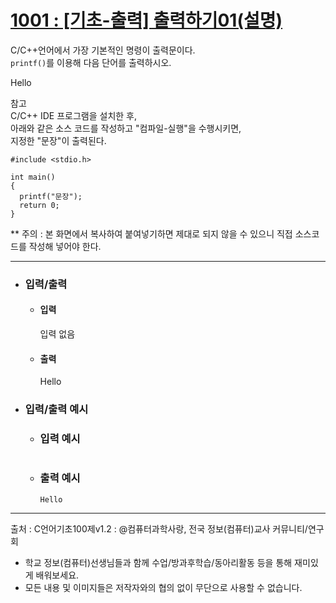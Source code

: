 # [1001 : [기초-출력] 출력하기01(설명)](https://codeup.kr/problem.php?id=1001)

C/C++언어에서 가장 기본적인 명령이 출력문이다.
<br />
`printf()`를 이용해 다음 단어를 출력하시오.

Hello

참고
<br />
C/C++ IDE 프로그램을 설치한 후,
<br />
아래와 같은 소스 코드를 작성하고 "컴파일-실행"을 수행시키면,
<br />
지정한 "문장"이 출력된다.

```
#include <stdio.h>

int main()
{
  printf("문장");
  return 0;
}
```

** 주의 : 본 화면에서 복사하여 붙여넣기하면 제대로 되지 않을 수 있으니 직접 소스코드를 작성해 넣어야 한다.

--------------------------------------
- ### 입력/출력
  - #### 입력
    
    입력 없음
    
  - #### 출력
    
     Hello

- ### 입력/출력 예시
  - ### 입력 예시
    ```
  
    ```
  - ### 출력 예시
    ```
    Hello
    ```
-----------------------------
출처 : C언어기초100제v1.2 : @컴퓨터과학사랑, 전국 정보(컴퓨터)교사 커뮤니티/연구회
- 학교 정보(컴퓨터)선생님들과 함께 수업/방과후학습/동아리활동 등을 통해 재미있게 배워보세요. 
- 모든 내용 및 이미지들은 저작자와의 협의 없이 무단으로 사용할 수 없습니다.
  
